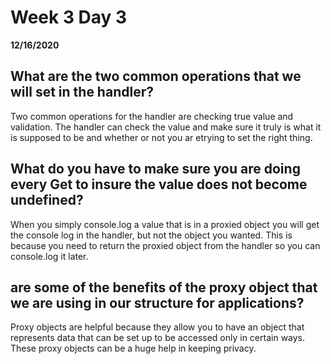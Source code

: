 # Week 3 Day 3
__12/16/2020__

## What are the two common operations that we will set in the handler?
Two common operations for the handler are checking true value and validation. The handler can check the value and make sure it truly is what it is supposed to be and whether or not you ar etrying to set the right thing.

## What do you have to make sure you are doing every Get to insure the value does not become undefined?
When you simply console.log a value that is in a proxied object you will get the console log in the handler, but not the object you wanted. This is because you need to return the proxied object from the handler so you can console.log it later.

## are some of the benefits of the proxy object that we are using in our structure for applications?
Proxy objects are helpful because they allow you to have an object that represents data that can be set up to be accessed only in certain ways. These proxy objects can be a huge help in keeping privacy.
